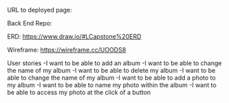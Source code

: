 URL to deployed page:

Back End Repo:

ERD: https://www.draw.io/#LCapstone%20ERD

Wireframe: https://wireframe.cc/UOODS8

User stories
-I want to be able to add an album
-I want to be able to change the name of my album
-I want to be able to delete my album
-I want to be able to change the name of my album
-I want to be able to add a photo to my album
-I want to be able to name my photo within the album
-I want to be able to access my photo at the click of a button
